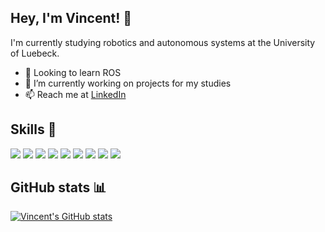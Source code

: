 ## Hey, I'm Vincent!  👋

I'm currently studying robotics and autonomous systems at the University of Luebeck.

- 🌱 Looking to learn ROS
- 🔭 I’m currently working on projects for my studies
- 📫 Reach me at [LinkedIn](https://www.linkedin.com/in/vincent-schiller-90a879204)

## Skills 🚀
![](https://img.shields.io/badge/Java-ED8B00?style=for-the-badge&logo=java&logoColor=white) ![](https://img.shields.io/badge/GIT-E44C30?style=for-the-badge&logo=git&logoColor=white) ![](https://img.shields.io/badge/Arduino-00979D?style=for-the-badge&logo=Arduino&logoColor=white) ![](https://img.shields.io/badge/Raspberry%20Pi-A22846?style=for-the-badge&logo=Raspberry%20Pi&logoColor=white) ![](https://img.shields.io/badge/adafruit-000000?style=for-the-badge&logo=adafruit&logoColor=white) ![](https://img.shields.io/badge/Python-FFD43B?style=for-the-badge&logo=python&logoColor=blue) ![](https://img.shields.io/badge/Numpy-777BB4?style=for-the-badge&logo=numpy&logoColor=white) ![](https://img.shields.io/badge/C%2B%2B-00599C?style=for-the-badge&logo=c%2B%2B&logoColor=white) ![](https://img.shields.io/badge/C-00599C?style=for-the-badge&logo=c&logoColor=white)

## GitHub stats 📊
[![Vincent's GitHub stats](https://github-readme-stats.vercel.app/api?username=Vincent1334)](https://github.com/anuraghazra/github-readme-stats)
